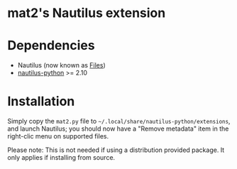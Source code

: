 # mat2's Nautilus extension

# Dependencies

- Nautilus (now known as [Files](https://wiki.gnome.org/action/show/Apps/Files))
- [nautilus-python](https://gitlab.gnome.org/GNOME/nautilus-python) >= 2.10

# Installation

Simply copy the `mat2.py` file to `~/.local/share/nautilus-python/extensions`,
and launch Nautilus; you should now have a "Remove metadata" item in the
right-clic menu on supported files.

Please note: This is not needed if using a distribution provided package. It
only applies if installing from source.

